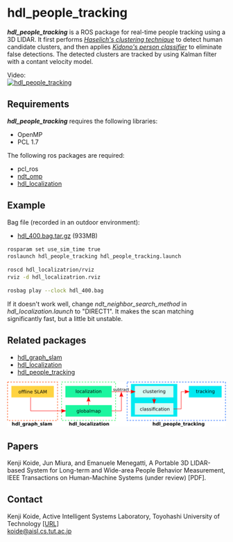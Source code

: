 # hdl_people_tracking
***hdl_people_tracking*** is a ROS package for real-time people tracking using a 3D LIDAR. It first performs <cite>[Haselich's clustering technique][1]</cite> to detect human candidate clusters, and then applies <cite>[Kidono's person classifier][1]</cite> to eliminate false detections. The detected clusters are tracked by using Kalman filter with a contant velocity model.

[1]:https://userpages.uni-koblenz.de/~agas/Documents/Haeselich2014CBP.pdf
[2]:http://www.aisl.cs.tut.ac.jp/~jun/pdffiles/kidono-iv2011.pdf

Video:<br>
[![hdl_people_tracking](http://img.youtube.com/vi/x1WfCYhLfQA/0.jpg)](http://www.youtube.com/watch?v=x1WfCYhLfQA)

## Requirements
***hdl_people_tracking*** requires the following libraries:
- OpenMP
- PCL 1.7

The following ros packages are required:
- pcl_ros
- <a href="https://github.com/koide3/ndt_omp">ndt_omp</a>
- <a href="https://github.com/koide3/hdl_localization">hdl_localization</a>

## Example

Bag file (recorded in an outdoor environment): 
- [hdl_400.bag.tar.gz](http://www.aisl.cs.tut.ac.jp/databases/hdl_graph_slam/hdl_400.bag.tar.gz) (933MB)

```bash
rosparam set use_sim_time true
roslaunch hdl_people_tracking hdl_people_tracking.launch
```

```bash
roscd hdl_localizatrion/rviz
rviz -d hdl_localizatrion.rviz
```

```bash
rosbag play --clock hdl_400.bag
```

If it doesn't work well, change *ndt_neighbor_search_method* in *hdl_localization.launch* to "DIRECT1". It makes the scan matching significantly fast, but a little bit unstable.

## Related packages

- <a href="https://github.com/koide3/hdl_graph_slam">hdl_graph_slam</a>
- <a href="https://github.com/koide3/hdl_localization">hdl_localization</a>
- <a href="https://github.com/koide3/hdl_people_tracking">hdl_people_tracking</a>

<img src="data/figs/packages.png"/>

## Papers
Kenji Koide, Jun Miura, and Emanuele Menegatti, A Portable 3D LIDAR-based System for Long-term and Wide-area People Behavior Measurement, IEEE Transactions on Human-Machine Systems (under review) [PDF].

## Contact
Kenji Koide, Active Intelligent Systems Laboratory, Toyohashi University of Technology <a href="http://www.aisl.cs.tut.ac.jp">[URL]</a> <br>
koide@aisl.cs.tut.ac.jp
